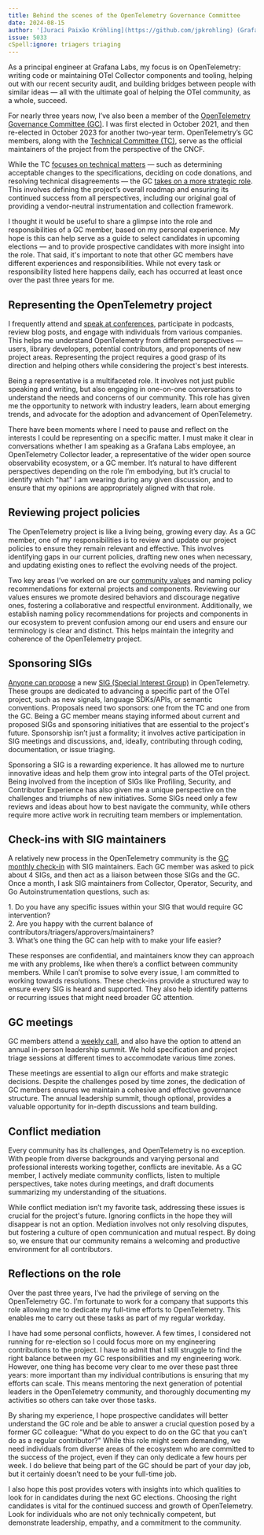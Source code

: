 ```yaml
---
title: Behind the scenes of the OpenTelemetry Governance Committee
date: 2024-08-15
author: '[Juraci Paixão Kröhling](https://github.com/jpkrohling) (Grafana Labs)'
issue: 5033
cSpell:ignore: triagers triaging
---
```


As a principal engineer at Grafana Labs, my focus is on OpenTelemetry: writing
code or maintaining OTel Collector components and tooling, helping out with our
recent security audit, and building bridges between people with similar ideas —
all with the ultimate goal of helping the OTel community, as a whole, succeed.

For nearly three years now, I’ve also been a member of the
[OpenTelemetry Governance Committee (GC)](https://github.com/open-telemetry/community/blob/main/community-members.md#governance-committee).
I was first elected in October 2021, and then re-elected in October 2023 for
another two-year term. OpenTelemetry’s GC members, along with the
[Technical Committee (TC)](https://github.com/open-telemetry/community/blob/main/community-members.md#technical-committee),
serve as the official maintainers of the project from the perspective of the
CNCF.

While the TC
[focuses on technical matters](https://github.com/open-telemetry/community/blob/main/tech-committee-charter.md)
— such as determining acceptable changes to the specifications, deciding on code
donations, and resolving technical disagreements — the GC
[takes on a more strategic role](https://github.com/open-telemetry/community/blob/main/governance-charter.md).
This involves defining the project’s overall roadmap and ensuring its continued
success from all perspectives, including our original goal of providing a
vendor-neutral instrumentation and collection framework.

I thought it would be useful to share a glimpse into the role and
responsibilities of a GC member, based on my personal experience. My hope is
this can help serve as a guide to select candidates in upcoming elections — and
to provide prospective candidates with more insight into the role. That said,
it's important to note that other GC members have different experiences and
responsibilities. While not every task or responsibility listed here happens
daily, each has occurred at least once over the past three years for me.

## Representing the OpenTelemetry project

I frequently attend and
[speak at conferences](https://github.com/jpkrohling/talks), participate in
podcasts, review blog posts, and engage with individuals from various companies.
This helps me understand OpenTelemetry from different perspectives — users,
library developers, potential contributors, and proponents of new project areas.
Representing the project requires a good grasp of its direction and helping
others while considering the project's best interests.

Being a representative is a multifaceted role. It involves not just public
speaking and writing, but also engaging in one-on-one conversations to
understand the needs and concerns of our community. This role has given me the
opportunity to network with industry leaders, learn about emerging trends, and
advocate for the adoption and advancement of OpenTelemetry.

There have been moments where I need to pause and reflect on the interests I
could be representing on a specific matter. I must make it clear in
conversations whether I am speaking as a Grafana Labs employee, an OpenTelemetry
Collector leader, a representative of the wider open source observability
ecosystem, or a GC member. It’s natural to have different perspectives depending
on the role I’m embodying, but it’s crucial to identify which "hat" I am wearing
during any given discussion, and to ensure that my opinions are appropriately
aligned with that role.

## Reviewing project policies

The OpenTelemetry project is like a living being, growing every day. As a GC
member, one of my responsibilities is to review and update our project policies
to ensure they remain relevant and effective. This involves identifying gaps in
our current policies, drafting new ones when necessary, and updating existing
ones to reflect the evolving needs of the project.

Two key areas I’ve worked on are our
[community values](https://github.com/open-telemetry/community/blob/main/mission-vision-values.md)
and naming policy recommendations for external projects and components.
Reviewing our values ensures we promote desired behaviors and discourage
negative ones, fostering a collaborative and respectful environment.
Additionally, we establish naming policy recommendations for projects and
components in our ecosystem to prevent confusion among our end users and ensure
our terminology is clear and distinct. This helps maintain the integrity and
coherence of the OpenTelemetry project.

## Sponsoring SIGs

[Anyone can propose](https://github.com/open-telemetry/community/blob/main/project-management.md)
a new
[SIG (Special Interest Group)](https://github.com/open-telemetry/community/blob/main/README.md#special-interest-groups)
in OpenTelemetry. These groups are dedicated to advancing a specific part of the
OTel project, such as new signals, language SDKs/APIs, or semantic conventions.
Proposals need two sponsors: one from the TC and one from the GC. Being a GC
member means staying informed about current and proposed SIGs and sponsoring
initiatives that are essential to the project's future. Sponsorship isn’t just a
formality; it involves active participation in SIG meetings and discussions,
and, ideally, contributing through coding, documentation, or issue triaging.

Sponsoring a SIG is a rewarding experience. It has allowed me to nurture
innovative ideas and help them grow into integral parts of the OTel project.
Being involved from the inception of SIGs like Profiling, Security, and
Contributor Experience has also given me a unique perspective on the challenges
and triumphs of new initiatives. Some SIGs need only a few reviews and ideas
about how to best navigate the community, while others require more active work
in recruiting team members or implementation.

## Check-ins with SIG maintainers

A relatively new process in the OpenTelemetry community is the
[GC monthly check-in](https://github.com/open-telemetry/community/blob/main/gc-check-ins.md)
with SIG maintainers. Each GC member was asked to pick about 4 SIGs, and then
act as a liaison between those SIGs and the GC. Once a month, I ask SIG
maintainers from Collector, Operator, Security, and Go Autoinstrumentation
questions, such as:

1\. Do you have any specific issues within your SIG that would require GC
intervention?  
2\. Are you happy with the current balance of
contributors/triagers/approvers/maintainers?  
3\. What’s one thing the GC can help with to make your life easier?

These responses are confidential, and maintainers know they can approach me with
any problems, like when there’s a conflict between community members. While I
can’t promise to solve every issue, I am committed to working towards
resolutions. These check-ins provide a structured way to ensure every SIG is
heard and supported. They also help identify patterns or recurring issues that
might need broader GC attention.

## GC meetings

GC members attend a
[weekly call](https://docs.google.com/document/d/1-23Sf7-xZK3OL5Ogv2pK0NP9YotlSa0PKU9bvvtQwp8),
and also have the option to attend an annual in-person leadership summit. We
hold specification and project triage sessions at different times to accommodate
various time zones.

These meetings are essential to align our efforts and make strategic decisions.
Despite the challenges posed by time zones, the dedication of GC members ensures
we maintain a cohesive and effective governance structure. The annual leadership
summit, though optional, provides a valuable opportunity for in-depth
discussions and team building.

## Conflict mediation

Every community has its challenges, and OpenTelemetry is no exception. With
people from diverse backgrounds and varying personal and professional interests
working together, conflicts are inevitable. As a GC member, I actively mediate
community conflicts, listen to multiple perspectives, take notes during
meetings, and draft documents summarizing my understanding of the situations.

While conflict mediation isn’t my favorite task, addressing these issues is
crucial for the project's future. Ignoring conflicts in the hope they will
disappear is not an option. Mediation involves not only resolving disputes, but
fostering a culture of open communication and mutual respect. By doing so, we
ensure that our community remains a welcoming and productive environment for all
contributors.

## Reflections on the role

Over the past three years, I’ve had the privilege of serving on the
OpenTelemetry GC. I’m fortunate to work for a company that supports this role
allowing me to dedicate my full-time efforts to OpenTelemetry. This enables me
to carry out these tasks as part of my regular workday.

I have had some personal conflicts, however. A few times, I considered not
running for re-election so I could focus more on my engineering contributions to
the project. I have to admit that I still struggle to find the right balance
between my GC responsibilities and my engineering work. However, one thing has
become very clear to me over these past three years: more important than my
individual contributions is ensuring that my efforts can scale. This means
mentoring the next generation of potential leaders in the OpenTelemetry
community, and thoroughly documenting my activities so others can take over
those tasks.

By sharing my experience, I hope prospective candidates will better understand
the GC role and be able to answer a crucial question posed by a former GC
colleague: "What do you expect to do on the GC that you can’t do as a regular
contributor?" While this role might seem demanding, we need individuals from
diverse areas of the ecosystem who are committed to the success of the project,
even if they can only dedicate a few hours per week. I do believe that being
part of the GC should be part of your day job, but it certainly doesn’t need to
be your full-time job.

I also hope this post provides voters with insights into which qualities to look
for in candidates during the next GC elections. Choosing the right candidates is
vital for the continued success and growth of OpenTelemetry. Look for
individuals who are not only technically competent, but demonstrate leadership,
empathy, and a commitment to the community.

